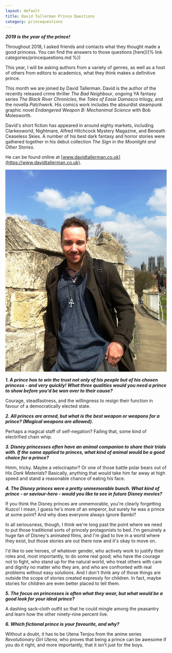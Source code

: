 ```yaml
---
layout: default
title: David Tallerman Prince Questions
category: princequestions
---
```


**_2019 is the year of the prince!_**


Throughout 2018, I asked friends and contacts what they thought made a good princess. You can find the answers to those questions [here]({% link categories/princequestions.md %}) 

This year, I will be asking authors from a variety of genres, as well as a host of others from editors to academics, what they think makes a definitive prince. 

This month we are joined by David Tallerman. David is the author of the recently released crime thriller *The Bad Neighbour*, ongoing YA fantasy series *The Black River Chronicles*, the *Tales of Easie Damasco* trilogy, and the novella *Patchwerk*. His comics work includes the absurdist steampunk graphic novel *Endangered Weapon B: Mechanimal Science* with Bob Molesworth.

David's short fiction has appeared in around eighty markets, including Clarkesworld, Nightmare, Alfred Hitchcock Mystery Magazine, and Beneath Ceaseless Skies. A number of his best dark fantasy and horror stories were gathered together in his debut collection *The Sign in the Moonlight and Other Stories*.

He can be found online at [www.davidtallerman.co.uk](https://www.davidtallerman.co.uk). 

<div class="col-sm-4 pull-right">
<a href="https://www.davidtallerman.co.uk"><img class="img-responsive" src="/img/Year Of The Princess Questions/DavidTallerman.jpg" alt="David Tallerman"></a>
</div>

**_1. A prince has to win the trust not only of his people but of his chosen princess - and very quickly! What three qualities would you need a prince to show before you'd be won over to their cause?_**

Courage, steadfastness, and the willingness to resign their function in favour of a democratically elected state.

**_2. All princes are armed, but what is the best weapon or weapons for a prince? (Magical weapons are allowed)._**

Perhaps a magical staff of self-negation? Failing that, some kind of electrified chain whip.

**_3. Disney princesses often have an animal companion to share their trials with. If the same applied to princes, what kind of animal would be a good choice for a prince?_**

Hmm, tricky. Maybe a velociraptor? Or one of those battle polar bears out of *His Dark Materials*? Basically, anything that would take him far away at high speed and stand a reasonable chance of eating his face.


**_4. The Disney princes were a pretty unmemorable bunch. What kind of prince - or saviour-hero - would you like to see in future Disney movies?_**

If you think the Disney princes are unmemorable, you're clearly forgetting Kuzco! I mean, I guess he's more of an emperor, but surely he was a prince at some point? And why does everyone always ignore Bambi?

In all seriousness, though, I think we're long past the point where we need to put those traditional sorts of princely protagonists to bed. I'm genuinely a huge fan of Disney's animated films, and I'm glad to live in a world where they exist, but those stories are out there now and it's okay to move on. 

I'd like to see heroes, of whatever gender, who actively work to justify their roles and, most importantly, to do some real good; who have the courage not to fight, who stand up for the natural world, who treat others with care and dignity no matter who they are, and who are confronted with real problems without easy solutions. And I don't think any of those things are outside the scope of stories created expressly for children. In fact, maybe stories for children are even better placed to tell them.


**_5. The focus on princesses is often what they wear, but what would be a good look for your ideal prince?_**

A dashing sack-cloth outfit so that he could mingle among the peasantry and learn how the other ninety-nine percent live.


**_6. Which fictional prince is your favourite, and why?_**

Without a doubt, it has to be Utena Tenjou from the anime series *Revolutionary Girl Utena*, who proves that being a prince can be awesome if you do it right, and more importantly, that it isn't just for the boys.